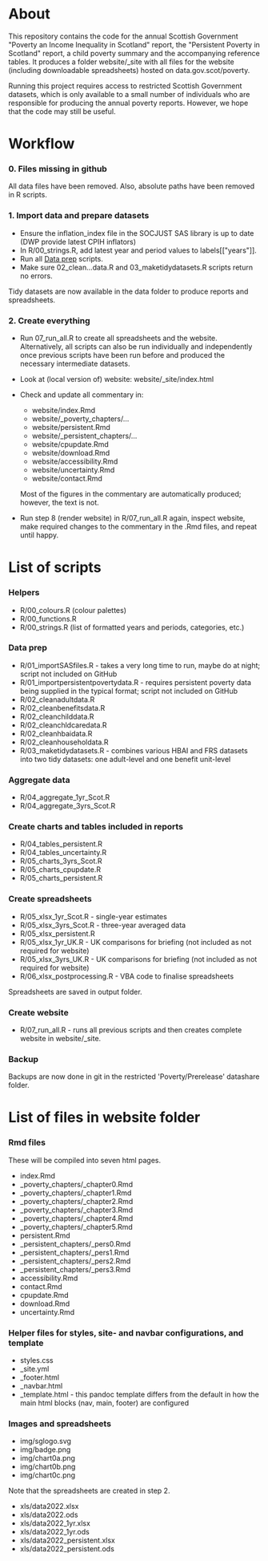 # About

This repository contains the code for the annual Scottish Government "Poverty an Income Inequality in Scotland" report, the "Persistent Poverty in Scotland" report, a child poverty summary and the accompanying reference tables. It produces a folder website/\_site with all files for the website (including downloadable spreadsheets) hosted on data.gov.scot/poverty.

Running this project requires access to restricted Scottish Government datasets, which is only available to a small number of individuals who are responsible for producing the annual poverty reports. However, we hope that the code may still be useful.

# Workflow

### 0. Files missing in github

All data files have been removed. Also, absolute paths have been removed in R scripts.

### 1. Import data and prepare datasets

* Ensure the inflation_index file in the SOCJUST SAS library is up to date (DWP provide latest CPIH inflators)
* In R/00_strings.R, add latest year and period values to labels\[\["years"]].
* Run all [Data prep](#dataprep) scripts.
* Make sure 02_clean...data.R and 03_maketidydatasets.R scripts return no errors. 

Tidy datasets are now available in the data folder to produce reports and spreadsheets.

### 2. Create everything

* Run 07_run_all.R to create all spreadsheets and the website. Alternatively, all scripts can also be run individually and independently once previous scripts have been run before and produced the necessary intermediate datasets.
* Look at (local version of) website: website/\_site/index.html
* Check and update all commentary in:

  * website/index.Rmd
  * website/\_poverty_chapters/...
  * website/persistent.Rmd
  * website/\_persistent_chapters/...
  * website/cpupdate.Rmd
  * website/download.Rmd
  * website/accessibility.Rmd
  * website/uncertainty.Rmd
  * website/contact.Rmd

  Most of the figures in the commentary are automatically produced; however, the text is not.

* Run step 8 (render website) in R/07_run_all.R again, inspect website, make required changes to the commentary in the .Rmd files, and repeat until happy.

# List of scripts

### Helpers

* R/00_colours.R (colour palettes)
* R/00_functions.R
* R/00_strings.R (list of formatted years and periods, categories, etc.)

### Data prep<a name="dataprep"></a>

* R/01_importSASfiles.R - takes a very long time to run, maybe do at night; script not included on GitHub
* R/01_importpersistentpovertydata.R - requires persistent poverty data being supplied in the typical format; script not included on GitHub
* R/02_cleanadultdata.R
* R/02_cleanbenefitsdata.R
* R/02_cleanchilddata.R
* R/02_cleanchldcaredata.R
* R/02_cleanhbaidata.R
* R/02_cleanhouseholdata.R
* R/03_maketidydatasets.R - combines various HBAI and FRS datasets into two tidy datasets: one adult-level and one benefit unit-level

### Aggregate data

* R/04_aggregate_1yr_Scot.R
* R/04_aggregate_3yrs_Scot.R

### Create charts and tables included in reports

* R/04_tables_persistent.R
* R/04_tables_uncertainty.R
* R/05_charts_3yrs_Scot.R
* R/05_charts_cpupdate.R
* R/05_charts_persistent.R 

### Create spreadsheets

* R/05_xlsx_1yr_Scot.R - single-year estimates
* R/05_xlsx_3yrs_Scot.R - three-year averaged data
* R/05_xlsx_persistent.R
* R/05_xlsx_1yr_UK.R - UK comparisons for briefing (not included as not required for website)
* R/05_xlsx_3yrs_UK.R - UK comparisons for briefing (not included as not required for website)
* R/06_xlsx_postprocessing.R - VBA code to finalise spreadsheets

Spreadsheets are saved in output folder.

### Create website

* R/07_run_all.R - runs all previous scripts and then creates complete website in website/\_site.

### Backup

Backups are now done in git in the restricted 'Poverty/Prerelease' datashare folder.

# List of files in website folder

### Rmd files

These will be compiled into seven html pages.

* index.Rmd
* \_poverty_chapters/\_chapter0.Rmd
* \_poverty_chapters/\_chapter1.Rmd
* \_poverty_chapters/\_chapter2.Rmd
* \_poverty_chapters/\_chapter3.Rmd
* \_poverty_chapters/\_chapter4.Rmd
* \_poverty_chapters/\_chapter5.Rmd
* persistent.Rmd
* \_persistent_chapters/\_pers0.Rmd
* \_persistent_chapters/\_pers1.Rmd
* \_persistent_chapters/\_pers2.Rmd
* \_persistent_chapters/\_pers3.Rmd
* accessibility.Rmd
* contact.Rmd
* cpupdate.Rmd
* download.Rmd
* uncertainty.Rmd

### Helper files for styles, site- and navbar configurations, and template

* styles.css
* \_site.yml
* \_footer.html
* \_navbar.html
* \_template.html - this pandoc template differs from the default in how the main html blocks (nav, main, footer) are configured

### Images and spreadsheets

* img/sglogo.svg
* img/badge.png
* img/chart0a.png
* img/chart0b.png
* img/chart0c.png

Note that the spreadsheets are created in step 2.

* xls/data2022.xlsx
* xls/data2022.ods
* xls/data2022_1yr.xlsx
* xls/data2022_1yr.ods
* xls/data2022_persistent.xlsx
* xls/data2022_persistent.ods

